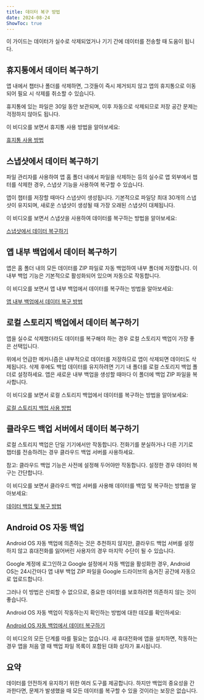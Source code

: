 ```yaml
---
title: 데이터 복구 방법  
date: 2024-08-24  
ShowToc: true
---
```


이 가이드는 데이터가 실수로 삭제되었거나 기기 간에 데이터를 전송할 때 도움이 됩니다.

## 휴지통에서 데이터 복구하기

앱 내에서 챕터나 폴더를 삭제하면, 그것들이 즉시 제거되지 않고 앱의 휴지통으로 이동되어 필요 시 삭제를 취소할 수 있습니다.

휴지통에 있는 파일은 30일 동안 보관되며, 이후 자동으로 삭제되므로 저장 공간 문제는 걱정하지 않아도 됩니다.

이 비디오를 보면서 휴지통 사용 방법을 알아보세요:  

[휴지통 사용 방법](https://youtube.com/shorts/WUrHmY4-T30?feature=share)

## 스냅샷에서 데이터 복구하기

파일 관리자를 사용하여 앱 홈 폴더 내에서 파일을 삭제하는 등의 실수로 앱 외부에서 챕터를 삭제한 경우, 스냅샷 기능을 사용하여 복구할 수 있습니다.

앱이 챕터를 저장할 때마다 스냅샷이 생성됩니다. 기본적으로 파일당 최대 30개의 스냅샷이 유지되며, 새로운 스냅샷이 생성될 때 가장 오래된 스냅샷이 대체됩니다.

이 비디오를 보면서 스냅샷을 사용하여 데이터를 복구하는 방법을 알아보세요:  

[스냅샷에서 데이터 복구하기](https://youtu.be/QRlzmj-Vp88)

## 앱 내부 백업에서 데이터 복구하기

앱은 홈 폴더 내의 모든 데이터를 ZIP 파일로 자동 백업하여 내부 폴더에 저장합니다. 이 내부 백업 기능은 기본적으로 활성화되어 있으며 자동으로 작동합니다.

이 비디오를 보면서 앱 내부 백업에서 데이터를 복구하는 방법을 알아보세요:  

[앱 내부 백업에서 데이터 복구 방법](https://youtube.com/shorts/GAOLcbpsCHQ?feature=share)

## 로컬 스토리지 백업에서 데이터 복구하기

앱을 실수로 삭제했더라도 데이터를 복구해야 하는 경우 로컬 스토리지 백업이 가장 좋은 선택입니다.

위에서 언급한 메커니즘은 내부적으로 데이터를 저장하므로 앱이 삭제되면 데이터도 삭제됩니다. 삭제 후에도 백업 데이터를 유지하려면 기기 내 폴더를 로컬 스토리지 백업 폴더로 설정하세요. 앱은 새로운 내부 백업을 생성할 때마다 이 폴더에 백업 ZIP 파일을 복사합니다.

이 비디오를 보면서 로컬 스토리지 백업에서 데이터를 복구하는 방법을 알아보세요:  

[로컬 스토리지 백업 사용 방법](https://youtu.be/Y-M5V3OKWM8)

## 클라우드 백업 서버에서 데이터 복구하기

로컬 스토리지 백업은 단일 기기에서만 작동합니다. 전화기를 분실하거나 다른 기기로 챕터를 전송하려는 경우 클라우드 백업 서버를 사용하세요.

참고: 클라우드 백업 기능은 사전에 설정해 두어야만 작동합니다. 설정한 경우 데이터 복구는 간단합니다.

이 비디오를 보면서 클라우드 백업 서버를 사용해 데이터를 백업 및 복구하는 방법을 알아보세요:  

[데이터 백업 및 복구 방법](https://youtube.com/shorts/F2UTxySivO4)

## Android OS 자동 백업

Android OS 자동 백업에 의존하는 것은 추천하지 않지만, 클라우드 백업 서버를 설정하지 않고 휴대전화를 잃어버린 사용자의 경우 마지막 수단이 될 수 있습니다.

Google 계정에 로그인하고 Google 설정에서 자동 백업을 활성화한 경우, Android OS는 24시간마다 앱 내부 백업 ZIP 파일을 Google 드라이브의 숨겨진 공간에 자동으로 업로드합니다.

그러나 이 방법은 신뢰할 수 없으므로, 중요한 데이터를 보호하려면 의존하지 않는 것이 좋습니다.

Android OS 자동 백업이 작동하는지 확인하는 방법에 대한 데모를 확인하세요:  

[Android OS 자동 백업에서 데이터 복구하기](https://youtu.be/PMrsCCpMebk)

이 비디오의 모든 단계를 따를 필요는 없습니다. 새 휴대전화에 앱을 설치하면, 작동하는 경우 앱을 처음 열 때 백업 파일 목록이 포함된 대화 상자가 표시됩니다.

## 요약

데이터를 안전하게 유지하기 위한 여러 도구를 제공합니다. 하지만 백업의 중요성을 간과한다면, 문제가 발생했을 때 모든 데이터를 복구할 수 있을 것이라는 보장은 없습니다.

